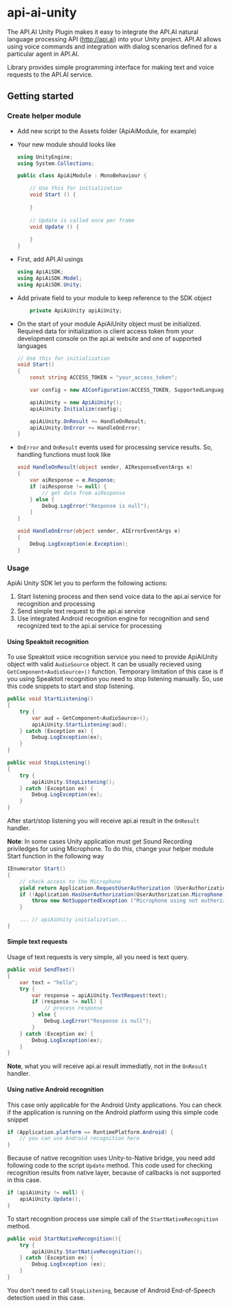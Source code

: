 # api-ai-unity

The API.AI Unity Plugin makes it easy to integrate the API.AI natural language processing API (http://api.ai) into your Unity project. API.AI allows using voice commands and integration with dialog scenarios defined for a particular agent in API.AI.

Library provides simple programming interface for making text and voice requests to the API.AI service. 

## Getting started

### Create helper module

* Add new script to the Assets folder (ApiAiModule, for example) 
* Your new module should looks like
    ```csharp
    using UnityEngine;
    using System.Collections;

    public class ApiAiModule : MonoBehaviour {

        // Use this for initialization
        void Start () {
        
        }
        
        // Update is called once per frame
        void Update () {
        
        }
    }
    ```

* First, add API.AI usings
    
    ```csharp
    using ApiAiSDK;
    using ApiAiSDK.Model;
    using ApiAiSDK.Unity;
    ```

* Add private field to your module to keep reference to the SDK object

    ```csharp
        private ApiAiUnity apiAiUnity;
    ```

* On the start of your module ApiAiUnity object must be initialized. Required data for initialization is client access token from your development console on the api.ai website and one of supported languages

    ```csharp
    // Use this for initialization
    void Start()
    {
        const string ACCESS_TOKEN = "your_access_token";

        var config = new AIConfiguration(ACCESS_TOKEN, SupportedLanguage.English);

        apiAiUnity = new ApiAiUnity();
        apiAiUnity.Initialize(config);

        apiAiUnity.OnResult += HandleOnResult;
        apiAiUnity.OnError += HandleOnError;
    }
    ```

* `OnError` and `OnResult` events used for processing service results. So, handling functions must look like

    ```csharp
    void HandleOnResult(object sender, AIResponseEventArgs e)
    {
        var aiResponse = e.Response;
        if (aiResponse != null) {
            // get data from aiResponse
        } else {
            Debug.LogError("Response is null");
        }
    }

    void HandleOnError(object sender, AIErrorEventArgs e)
    {
        Debug.LogException(e.Exception);
    }
    ```

### Usage

ApiAi Unity SDK let you to perform the following actions:
1. Start listening process and then send voice data to the api.ai service for recognition and processing
2. Send simple text request to the api.ai service
3. Use integrated Android recognition engine for recognition and send recognized text to the api.ai service for processing

#### Using Speaktoit recognition

To use Speaktoit voice recognition service you need to provide ApiAiUnity object with valid `AudioSource` object. It can be usually recieved using  `GetComponent<AudioSource>()` function.
Temporary limitation of this case is if you using Speaktoit recognition you need to stop listening manually. So, use this code snippets to start and stop listening.

```csharp
public void StartListening()
{
    try {
        var aud = GetComponent<AudioSource>();
        apiAiUnity.StartListening(aud);
    } catch (Exception ex) {
        Debug.LogException(ex);
    }
}

public void StopListening()
{
    try {
        apiAiUnity.StopListening();
    } catch (Exception ex) {
        Debug.LogException(ex);
    }
}
```

After start/stop listening you will receive api.ai result in the `OnResult` handler.

**Note**: In some cases Unity application must get Sound Recording priviledges for using Microphone. To do this, change your helper module Start function in the following way 

```csharp
IEnumerator Start()
{
    // check access to the Microphone
    yield return Application.RequestUserAuthorization (UserAuthorization.Microphone);
    if (!Application.HasUserAuthorization(UserAuthorization.Microphone)) {
        throw new NotSupportedException ("Microphone using not authorized");
    }

    ... // apiAiUnity initialization...
}
```

#### Simple text requests

Usage of text requests is very simple, all you need is text query.

```csharp
public void SendText()
{
    var text = "hello";
    try {
        var response = apiAiUnity.TextRequest(text);
        if (response != null) {
            // process response
        } else {
            Debug.LogError("Response is null");
        }
    } catch (Exception ex) {
        Debug.LogException(ex);
    }
}
```

**Note**, what you will receive api.ai result immediatly, not in the `OnResult` handler.

#### Using native Android recognition

This case only applicable for the Android Unity applications. You can check if the application is running on the Android platform using this simple code snippet

```csharp
if (Application.platform == RuntimePlatform.Android) {
    // you can use Android recognition here
}
```

Because of native recognition uses Unity-to-Native bridge, you need add following code to the script `Update` method. This code used for checking recognition results from native layer, because of callbacks is not supported in this case.

```csharp
if (apiAiUnity != null) {
    apiAiUnity.Update();
}
```

To start recognition process use simple call of the `StartNativeRecognition` method. 

```csharp
public void StartNativeRecognition(){
    try {
        apiAiUnity.StartNativeRecognition();
    } catch (Exception ex) {
        Debug.LogException (ex);
    }
}
```

You don't need to call `StopListening`, because of Android End-of-Speech detection used in this case.
